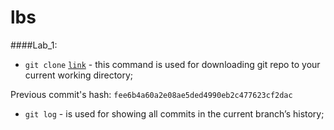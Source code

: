 # lbs
####Lab_1:
* `git clone` [`link`](https://github.com/vasylfil/lbs.git) - this command is used for downloading git repo to your current working directory;

Previous commit's hash: `fee6b4a60a2e08ae5ded4990eb2c477623cf2dac`
* `git log` - is used for showing all commits in the current branch’s history;